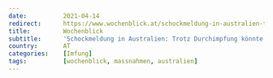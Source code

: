 ```yaml
---
date:          2021-04-14
redirect:      https://www.wochenblick.at/schockmeldung-in-australien-trotz-durchimpfung-koennte-land-zubleiben/
title:         Wochenblick
subtitle:      'Schockmeldung in Australien: Trotz Durchimpfung könnte Land zubleiben'
country:       AT
categories:    [Imfung]
tags:          [wochenblick, massnahmen, australien]
---
```

